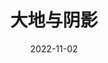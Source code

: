 ---
title: '大地与阴影'
date: '2022-11-02'
price: '20.0'
theaters: ['北京大学百周年纪念讲堂']
seat: ['8-2  1F']
remark: ['原声', '导赏']
---